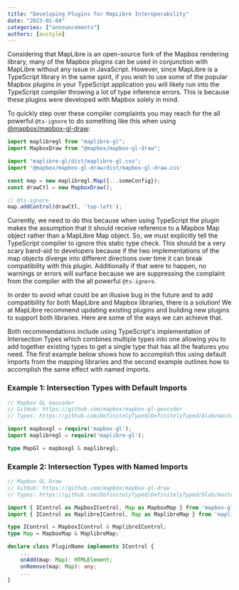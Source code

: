 ```yaml
---
title: "Developing Plugins for MapLibre Interoperability"
date: "2023-01-04"
categories: ["announcements"]
authors: [austyle]
---
```


Considering that MapLibre is an open-source fork of the Mapbox rendering library, many of the Mapbox plugins can be used in conjunction with MapLibre without any issue in JavaScript. However, since MapLibre is a TypeScript library in the same spirit, if you wish to use some of the popular Mapbox plugins in your TypeScript application you will likely run into the TypeScript compiler throwing a lot of type inference errors. This is because these plugins were developed with Mapbox solely in mind.

To quickly step over these compiler complaints you may reach for the all powerful `@ts-ignore` to do something like this when using [@mapbox/mapbox-gl-draw](https://github.com/mapbox/mapbox-gl-draw):

```typescript
import maplibregl from "maplibre-gl";
import MapboxDraw from "@mapbox/mapbox-gl-draw";

import "maplibre-gl/dist/maplibre-gl.css";
import '@mapbox/mapbox-gl-draw/dist/mapbox-gl-draw.css'

const map = new maplibregl.Map({...someConfig});
const drawCtl = new MapboxDraw();

// @ts-ignore
map.addControl(drawCtl, 'top-left');
```

Currently, we need to do this because when using TypeScript the plugin makes the assumption that it should receive reference to a Mapbox Map object rather than a MapLibre Map object. So, we must explicitly tell the TypeScript compiler to ignore this static type check. This should be a very scary band-aid to developers because if the two implementations of the map objects diverge into different directions over time it can break compatibility with this plugin. Additionally if that were to happen, no warnings or errors will surface because we are suppressing the complaint from the compiler with the all powerful `@ts-ignore`.

In order to avoid what could be an illusive bug in the future and to add compatibility for both MapLibre and Mapbox libraries, there is a solution! We at MapLibre recommend updating existing plugins and building new plugins to support both libraries. Here are some of the ways we can achieve that.

Both recommendations include using TypeScript's implementation of Intersection Types which combines multiple types into one allowing you to add together existing types to get a single type that has all the features you need. The first example below shows how to accomplish this using default imports from the mapping libraries and the second example outlines how to accomplish the same effect with named imports.

### Example 1: Intersection Types with Default Imports
```typescript
// Mapbox GL Geocoder
// GitHub: https://github.com/mapbox/mapbox-gl-geocoder
// Types: https://github.com/DefinitelyTyped/DefinitelyTyped/blob/master/types/mapbox__mapbox-gl-geocoder/index.d.ts

import mapboxgl = require('mapbox-gl');
import maplibregl = require('maplibre-gl');

type MapGl = mapboxgl & maplibregl;
```

### Example 2: Intersection Types with Named Imports
```typescript
// Mapbox GL Draw
// GitHub: https://github.com/mapbox/mapbox-gl-draw
// Types: https://github.com/DefinitelyTyped/DefinitelyTyped/blob/master/types/mapbox__mapbox-gl-draw/index.d.ts

import { IControl as MapboxIControl, Map as MapboxMap } from 'mapbox-gl';
import { IControl as MaplibreIControl, Map as MaplibreMap } from 'maplibre-gl';

type IControl = MapboxIControl & MaplibreIControl;
type Map = MapboxMap & MaplibreMap;

declare class PluginName implements IControl {
    ...
    onAdd(map: Map): HTMLElement;
    onRemove(map: Map): any;
    ...
}
```


